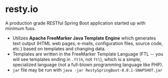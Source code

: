 # resty.io
A production grade RESTful Spring Boot application started up with minimum fuss.  

- Utilizes **Apache FreeMarker Java Template Engine** which generates text output (HTML web pages, e-mails, configuration files, source code, etc.) based on templates and changing data.  
- Templates are written in the FreeMarker Template Language (FTL -- you will see templates ending in `.ftlh`, not `ftl`), which is a simple, specialized language (not a full-blown programming language like PHP). 
- `jar` file may be run with `java -jar RestySpringBoot-0.0.1-SNAPSHOT.jar`
